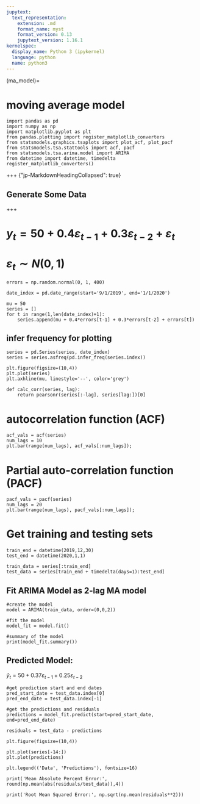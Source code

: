 ```yaml
---
jupytext:
  text_representation:
    extension: .md
    format_name: myst
    format_version: 0.13
    jupytext_version: 1.16.1
kernelspec:
  display_name: Python 3 (ipykernel)
  language: python
  name: python3
---
```


(ma_model)=
# moving average model

```{code-cell} ipython3
import pandas as pd
import numpy as np
import matplotlib.pyplot as plt
from pandas.plotting import register_matplotlib_converters
from statsmodels.graphics.tsaplots import plot_acf, plot_pacf
from statsmodels.tsa.stattools import acf, pacf
from statsmodels.tsa.arima.model import ARIMA
from datetime import datetime, timedelta
register_matplotlib_converters()
```

+++ {"jp-MarkdownHeadingCollapsed": true}

## Generate Some Data

+++

# $y_t = 50 + 0.4\varepsilon_{t-1} + 0.3\varepsilon_{t-2} + \varepsilon_t$
# $\varepsilon_t \sim N(0,1)$

```{code-cell} ipython3
errors = np.random.normal(0, 1, 400)
```

```{code-cell} ipython3
date_index = pd.date_range(start='9/1/2019', end='1/1/2020')
```

```{code-cell} ipython3
mu = 50
series = []
for t in range(1,len(date_index)+1):
    series.append(mu + 0.4*errors[t-1] + 0.3*errors[t-2] + errors[t])
```

## infer frequency for plotting

```{code-cell} ipython3
series = pd.Series(series, date_index)
series = series.asfreq(pd.infer_freq(series.index))
```

```{code-cell} ipython3
plt.figure(figsize=(10,4))
plt.plot(series)
plt.axhline(mu, linestyle='--', color='grey')
```

```{code-cell} ipython3
def calc_corr(series, lag):
    return pearsonr(series[:-lag], series[lag:])[0]
```

# autocorrelation function (ACF)

```{code-cell} ipython3
acf_vals = acf(series)
num_lags = 10
plt.bar(range(num_lags), acf_vals[:num_lags]);
```

# Partial auto-correlation function (PACF)

```{code-cell} ipython3
pacf_vals = pacf(series)
num_lags = 20
plt.bar(range(num_lags), pacf_vals[:num_lags]);
```

# Get training and testing sets

```{code-cell} ipython3
train_end = datetime(2019,12,30)
test_end = datetime(2020,1,1)

train_data = series[:train_end]
test_data = series[train_end + timedelta(days=1):test_end]
```

## Fit ARIMA Model as 2-lag MA model

```{code-cell} ipython3
#create the model
model = ARIMA(train_data, order=(0,0,2))
```

```{code-cell} ipython3
#fit the model
model_fit = model.fit()
```

```{code-cell} ipython3
#summary of the model
print(model_fit.summary())
```

## Predicted Model:

$\hat{y}_t = 50 + 0.37\varepsilon_{t-1} + 0.25\varepsilon_{t-2}$

```{code-cell} ipython3
#get prediction start and end dates
pred_start_date = test_data.index[0]
pred_end_date = test_data.index[-1]
```

```{code-cell} ipython3
#get the predictions and residuals
predictions = model_fit.predict(start=pred_start_date, end=pred_end_date)
```

```{code-cell} ipython3
residuals = test_data - predictions
```

```{code-cell} ipython3
plt.figure(figsize=(10,4))

plt.plot(series[-14:])
plt.plot(predictions)

plt.legend(('Data', 'Predictions'), fontsize=16)
```

```{code-cell} ipython3
print('Mean Absolute Percent Error:', round(np.mean(abs(residuals/test_data)),4))
```

```{code-cell} ipython3
print('Root Mean Squared Error:', np.sqrt(np.mean(residuals**2)))
```

```{code-cell} ipython3

```
